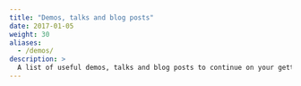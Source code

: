 ```yaml
---
title: "Demos, talks and blog posts"
date: 2017-01-05
weight: 30
aliases:
  - /demos/  
description: >
  A list of useful demos, talks and blog posts to continue on your getting started journey.
---
```

